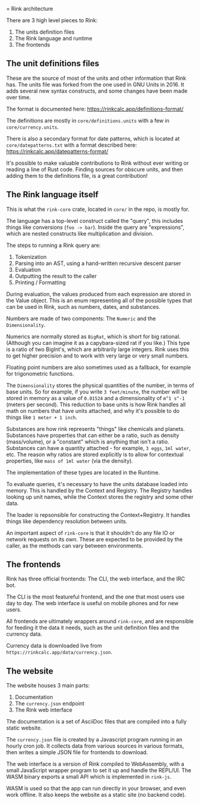 = Rink architecture

There are 3 high level pieces to Rink:

1. The units definition files
2. The Rink language and runtime
3. The frontends

## The unit definitions files

These are the source of most of the units and other information that
Rink has. The units file was forked from the one used in GNU Units in
2016. It adds several new syntax constructs, and some changes have been
made over time.

The format is documented here: https://rinkcalc.app/definitions-format/

The definitions are mostly in `core/definitions.units` with a few in
`core/currency.units`.

There is also a secondary format for date patterns, which is located at
`core/datepatterns.txt` with a format described here:
<https://rinkcalc.app/datepatterns-format/>

It's possible to make valuable contributions to Rink without ever
writing or reading a line of Rust code. Finding sources for obscure
units, and then adding them to the definitions file, is a great
contribution!

## The Rink language itself

This is what the `rink-core` crate, located in `core/` in the repo, is
mostly for.

The language has a top-level construct called the "query", this includes
things like conversions (`foo -> bar`). Inside the query are
"expressions", which are nested constructs like multiplication and
division.

The steps to running a Rink query are:

1. Tokenization
2. Parsing into an AST, using a hand-written recursive descent parser
3. Evaluation
4. Outputting the result to the caller
5. Printing / Formatting

During evaluation, the values produced from each expression are stored
in the Value object. This is an enum representing all of the possible
types that can be used in Rink, such as numbers, dates, and substances.

Numbers are made of two components: The `Numeric` and the
`Dimensionality`.

Numerics are normally stored as `BigRat`, which is short for big
rational. (Although you can imagine it as a capybara-sized rat if you
like.) This type is a ratio of two BigInt's, which are arbitrarily large
integers. Rink uses this to get higher precision and to work with very
large or very small numbers.

Floating point numbers are also sometimes used as a fallback, for
example for trigonometric functions.

The `Dimensionality` stores the physical quantities of the number, in
terms of base units. So for example, if you write `3 feet/minute`, the
number will be stored in memory as a value of `0.01524` and a
dimensionality of `m^1 s^-1` (meters per second). This reduction to base
units is how Rink handles all math on numbers that have units attached,
and why it's possible to do things like `1 meter + 1 inch`.

Substances are how rink represents "things" like chemicals and planets.
Substances have properties that can either be a ratio, such as density
(mass/volume), or a "constant" which is anything that isn't a ratio.
Substances can have a quantity attached - for example, `3 eggs`, `1ml
water`, etc. The reason why ratios are stored explicitly is to allow for
contextual properties, like `mass of 1ml water` (via the density).

The implementation of these types are located in the Runtime.

To evaluate queries, it's necessary to have the units database loaded
into memory. This is handled by the Context and Registry. The Registry
handles looking up unit names, while the Context stores the registry and
some other data.

The loader is repsonsible for constructing the Context+Registry. It
handles things like dependency resolution between units.

An important aspect of `rink-core` is that it shouldn't do any file IO
or network requests on its own. These are expected to be provided by the
caller, as the methods can vary between environments.

## The frontends

Rink has three official frontends: The CLI, the web interface, and the
IRC bot.

The CLI is the most featureful frontend, and the one that most users use
day to day. The web interface is useful on mobile phones and for new
users.

All frontends are ultimately wrappers around `rink-core`, and are
responsible for feeding it the data it needs, such as the unit
definition files and the currency data.

Currency data is downloaded live from
`https://rinkcalc.app/data/currency.json`.

## The website

The website houses 3 main parts:

1. Documentation
2. The `currency.json` endpoint
3. The Rink web interface

The documentation is a set of AsciiDoc files that are compiled into a
fully static website.

The `currency.json` file is created by a Javascript program running in
an hourly cron job. It collects data from various sources in various
formats, then writes a simple JSON file for frontends to download.

The web interface is a version of Rink compiled to WebAssembly, with a
small JavaScript wrapper program to set it up and handle the REPL/UI.
The WASM binary exports a small API which is implemented in `rink-js`.

WASM is used so that the app can run directly in your browser, and even
work offline. It also keeps the website as a static site (no backend
code).
